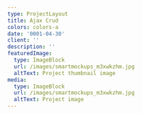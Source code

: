 ```yaml
---
type: ProjectLayout
title: Ajax Crud
colors: colors-a
date: '0001-04-30'
client: ''
description: ''
featuredImage:
  type: ImageBlock
  url: /images/smartmockups_m3xwkzhm.jpg
  altText: Project thumbnail image
media:
  type: ImageBlock
  url: /images/smartmockups_m3xwkzhm.jpg
  altText: Project image
---
```


